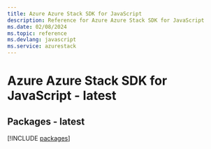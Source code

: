 ```yaml
---
title: Azure Azure Stack SDK for JavaScript
description: Reference for Azure Azure Stack SDK for JavaScript
ms.date: 02/08/2024
ms.topic: reference
ms.devlang: javascript
ms.service: azurestack
---
```

# Azure Azure Stack SDK for JavaScript - latest
## Packages - latest
[!INCLUDE [packages](azure-stack-index.md)]